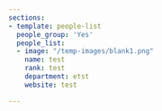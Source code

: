 ```yaml
---
sections:
- template: people-list
  people_group: 'Yes'
  people_list:
  - image: "/temp-images/blank1.png"
    name: test
    rank: test
    department: etst
    website: test

---
```


